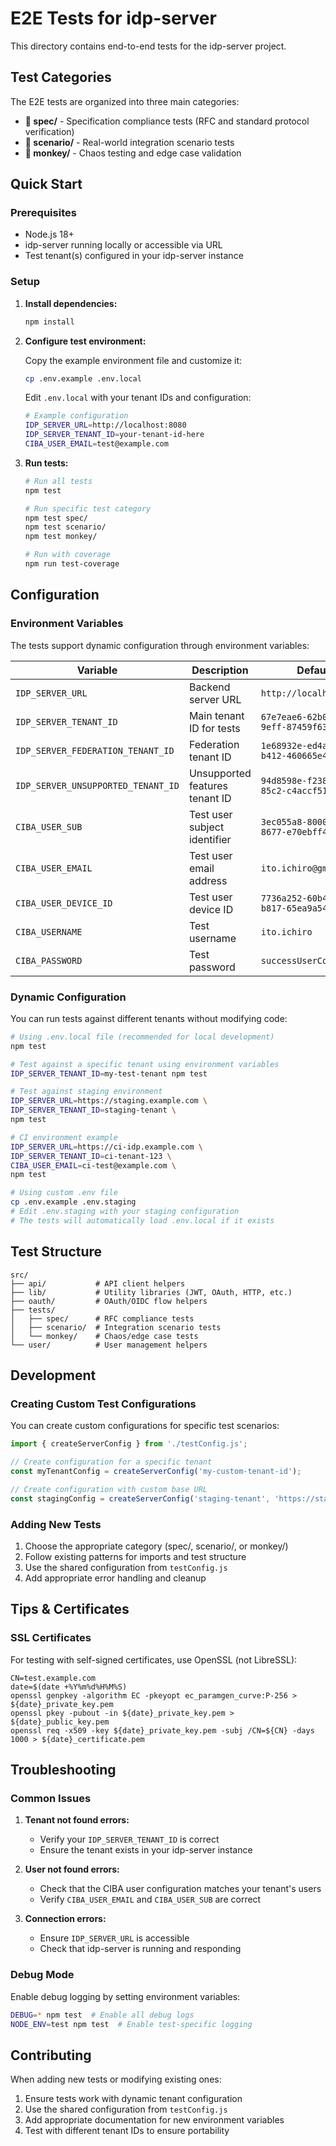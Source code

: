 # E2E Tests for idp-server

This directory contains end-to-end tests for the idp-server project.

## Test Categories

The E2E tests are organized into three main categories:

- **📘 spec/** - Specification compliance tests (RFC and standard protocol verification)
- **📕 scenario/** - Real-world integration scenario tests  
- **🐒 monkey/** - Chaos testing and edge case validation

## Quick Start

### Prerequisites

- Node.js 18+
- idp-server running locally or accessible via URL
- Test tenant(s) configured in your idp-server instance

### Setup

1. **Install dependencies:**
   ```bash
   npm install
   ```

2. **Configure test environment:**
   
   Copy the example environment file and customize it:
   ```bash
   cp .env.example .env.local
   ```
   
   Edit `.env.local` with your tenant IDs and configuration:
   ```bash
   # Example configuration
   IDP_SERVER_URL=http://localhost:8080
   IDP_SERVER_TENANT_ID=your-tenant-id-here
   CIBA_USER_EMAIL=test@example.com
   ```

3. **Run tests:**
   ```bash
   # Run all tests
   npm test
   
   # Run specific test category
   npm test spec/
   npm test scenario/
   npm test monkey/
   
   # Run with coverage
   npm run test-coverage
   ```

## Configuration

### Environment Variables

The tests support dynamic configuration through environment variables:

| Variable | Description | Default |
|----------|-------------|---------|
| `IDP_SERVER_URL` | Backend server URL | `http://localhost:8080` |
| `IDP_SERVER_TENANT_ID` | Main tenant ID for tests | `67e7eae6-62b0-4500-9eff-87459f63fc66` |
| `IDP_SERVER_FEDERATION_TENANT_ID` | Federation tenant ID | `1e68932e-ed4a-43e7-b412-460665e42df3` |
| `IDP_SERVER_UNSUPPORTED_TENANT_ID` | Unsupported features tenant ID | `94d8598e-f238-4150-85c2-c4accf515784` |
| `CIBA_USER_SUB` | Test user subject identifier | `3ec055a8-8000-44a2-8677-e70ebff414e2` |
| `CIBA_USER_EMAIL` | Test user email address | `ito.ichiro@gmail.com` |
| `CIBA_USER_DEVICE_ID` | Test user device ID | `7736a252-60b4-45f5-b817-65ea9a540860` |
| `CIBA_USERNAME` | Test username | `ito.ichiro` |
| `CIBA_PASSWORD` | Test password | `successUserCode001` |

### Dynamic Configuration

You can run tests against different tenants without modifying code:

```bash
# Using .env.local file (recommended for local development)
npm test

# Test against a specific tenant using environment variables
IDP_SERVER_TENANT_ID=my-test-tenant npm test

# Test against staging environment
IDP_SERVER_URL=https://staging.example.com \
IDP_SERVER_TENANT_ID=staging-tenant \
npm test

# CI environment example
IDP_SERVER_URL=https://ci-idp.example.com \
IDP_SERVER_TENANT_ID=ci-tenant-123 \
CIBA_USER_EMAIL=ci-test@example.com \
npm test

# Using custom .env file
cp .env.example .env.staging
# Edit .env.staging with your staging configuration
# The tests will automatically load .env.local if it exists
```

## Test Structure

```
src/
├── api/           # API client helpers
├── lib/           # Utility libraries (JWT, OAuth, HTTP, etc.)
├── oauth/         # OAuth/OIDC flow helpers
├── tests/
│   ├── spec/      # RFC compliance tests
│   ├── scenario/  # Integration scenario tests
│   └── monkey/    # Chaos/edge case tests
└── user/          # User management helpers
```

## Development

### Creating Custom Test Configurations

You can create custom configurations for specific test scenarios:

```javascript
import { createServerConfig } from './testConfig.js';

// Create configuration for a specific tenant
const myTenantConfig = createServerConfig('my-custom-tenant-id');

// Create configuration with custom base URL
const stagingConfig = createServerConfig('staging-tenant', 'https://staging.example.com');
```

### Adding New Tests

1. Choose the appropriate category (spec/, scenario/, or monkey/)
2. Follow existing patterns for imports and test structure
3. Use the shared configuration from `testConfig.js`
4. Add appropriate error handling and cleanup

## Tips & Certificates

### SSL Certificates

For testing with self-signed certificates, use OpenSSL (not LibreSSL):

```shell
CN=test.example.com
date=$(date +%Y%m%d%H%M%S)
openssl genpkey -algorithm EC -pkeyopt ec_paramgen_curve:P-256 > ${date}_private_key.pem
openssl pkey -pubout -in ${date}_private_key.pem > ${date}_public_key.pem
openssl req -x509 -key ${date}_private_key.pem -subj /CN=${CN} -days 1000 > ${date}_certificate.pem
```

## Troubleshooting

### Common Issues

1. **Tenant not found errors:**
   - Verify your `IDP_SERVER_TENANT_ID` is correct
   - Ensure the tenant exists in your idp-server instance

2. **User not found errors:**
   - Check that the CIBA user configuration matches your tenant's users
   - Verify `CIBA_USER_EMAIL` and `CIBA_USER_SUB` are correct

3. **Connection errors:**
   - Ensure `IDP_SERVER_URL` is accessible
   - Check that idp-server is running and responding

### Debug Mode

Enable debug logging by setting environment variables:

```bash
DEBUG=* npm test  # Enable all debug logs
NODE_ENV=test npm test  # Enable test-specific logging
```

## Contributing

When adding new tests or modifying existing ones:

1. Ensure tests work with dynamic tenant configuration
2. Use the shared configuration from `testConfig.js`
3. Add appropriate documentation for new environment variables
4. Test with different tenant IDs to ensure portability